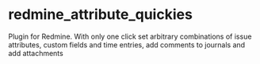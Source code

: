 # redmine_attribute_quickies
Plugin for Redmine. With only one click set arbitrary combinations of issue attributes, custom fields and time entries, add comments to journals and add attachments
